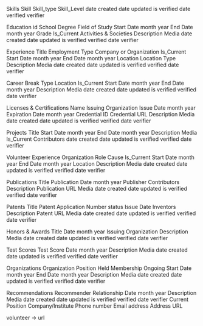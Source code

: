 Skills
    Skill
    Skill_type
    Skill_Level
    date created
    date updated
    is verified
    date verified
    verifier

Education
    id
    School
    Degree
    Field of Study
    Start Date
        month
        year
    End Date
        month
        year
    Grade
    Is_Current
    Activities & Societies
    Description
    Media
    date created
    date updated
    is verified
    verified date
    verifier

Experience
    Title
    Employment Type
    Company or Organization
    Is_Current
        Start Date
        month
        year
    End Date
        month
        year
    Location
    Location Type
    Description
    Media
    date created
    date updated
    is verified
    verified date
    verifier

    
Career Break
    Type
    Location
    Is_Current
        Start Date
        month
        year
    End Date
        month
        year
    Description
    Media
    date created
    date updated
    is verified
    verified date
    verifier



Licenses & Certifications
    Name
    Issuing Organization
    Issue Date
        month
        year
    Expiration Date
        month
        year
    Credential ID
    Credential URL
    Description
    Media
    date created
    date updated
    is verified
    verified date
    verifier

Projects
    Title
    Start Date
        month
        year
    End Date
        month
        year
    Description
    Media
    Is_Current
    Contributors
    date created
    date updated
    is verified
    verified date
    verifier


Volunteer Experience
    Organization
    Role
    Cause
    Is_Current
    Start Date
        month
        year
    End Date
        month
        year
    Location
    Description
    Media
    date created
    date updated
    is verified
    verified date
    verifier

Publications
    Title
    Publication Date
        month
        year
    Publisher
    Contributors
    Description
    Publication URL
    Media
    date created
    date updated
    is verified
    verified date
    verifier

Patents
    Title
    Patent Application Number
    status
    Issue Date
    Inventors
    Description
    Patent URL
    Media
    date created
    date updated
    is verified
    verified date
    verifier

Honors & Awards
    Title
    Date
        month
        year
    Issuing Organization
    Description
    Media
    date created
    date updated
    is verified
    verified date
    verifier

Test Scores
    Test
    Score
    Date
        month
        year
    Description
    Media
    date created
    date updated
    is verified
    verified date
    verifier

Organizations
    Organization
    Position Held
    Membership Ongoing
    Start Date
        month
        year
    End Date
        month
        year
    Description
    Media
    date created
    date updated
    is verified
    verified date
    verifier






Recommendations
    Recommender
    Relationship
    Date
        month
        year
    Description
    Media
    date created
    date updated
    is verified
    verified date
    verifier
Current Position
Company/Institute
Phone number
Email address
Address
URL



volunteer -> url